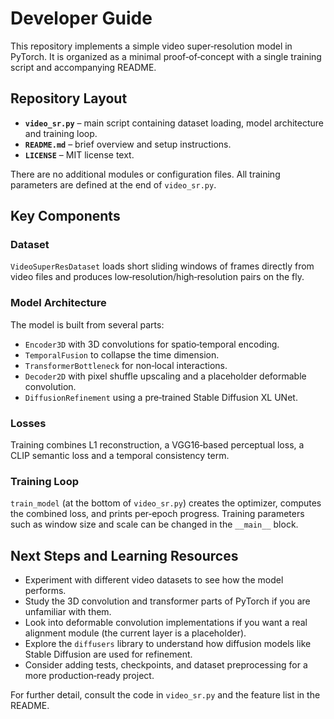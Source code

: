 # Developer Guide

This repository implements a simple video super‑resolution model in PyTorch. It is organized as a minimal proof‑of‑concept with a single training script and accompanying README.

## Repository Layout

- **`video_sr.py`** – main script containing dataset loading, model architecture and training loop.
- **`README.md`** – brief overview and setup instructions.
- **`LICENSE`** – MIT license text.

There are no additional modules or configuration files. All training parameters are defined at the end of `video_sr.py`.

## Key Components

### Dataset
`VideoSuperResDataset` loads short sliding windows of frames directly from video files and produces low‑resolution/high‑resolution pairs on the fly.

### Model Architecture
The model is built from several parts:
- `Encoder3D` with 3D convolutions for spatio‑temporal encoding.
- `TemporalFusion` to collapse the time dimension.
- `TransformerBottleneck` for non‑local interactions.
- `Decoder2D` with pixel shuffle upscaling and a placeholder deformable convolution.
- `DiffusionRefinement` using a pre‑trained Stable Diffusion XL UNet.

### Losses
Training combines L1 reconstruction, a VGG16‑based perceptual loss, a CLIP semantic loss and a temporal consistency term.

### Training Loop
`train_model` (at the bottom of `video_sr.py`) creates the optimizer, computes the combined loss, and prints per‑epoch progress. Training parameters such as window size and scale can be changed in the `__main__` block.

## Next Steps and Learning Resources

- Experiment with different video datasets to see how the model performs.
- Study the 3D convolution and transformer parts of PyTorch if you are unfamiliar with them.
- Look into deformable convolution implementations if you want a real alignment module (the current layer is a placeholder).
- Explore the `diffusers` library to understand how diffusion models like Stable Diffusion are used for refinement.
- Consider adding tests, checkpoints, and dataset preprocessing for a more production‑ready project.

For further detail, consult the code in `video_sr.py` and the feature list in the README.
